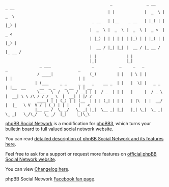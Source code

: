 										          _               _ __    _ __
										         | |             |  _  \ |  _  \
										  _ __   | |__    _ __   | |_) | | |_) |
										 |  _  \ |  _  \ |  _  \ |  _ <  |  _ <
										 | |_) | | | | | | |_) | | |_) | | |_) |
										 |  __ / |_| |_| |  __ / |_ __ / |_ __ /
										 | |             | |
										 |_|             |_|
				   _ ___                  _           _     _   _          _                               _
				  / ____|                (_)         | |   | \ | |        | |                             | |
				 | (___     _ _     _ _   _    __ _  | |   |  \| |   _ _  | |__  __      __  _ _    _ __  | | __
				  \___  \  / _ \   / __| | |  / _  | | |   |     |  / _ \ |  __| \ \ /\ / / / _ \  |  __| | |/ /
				  ____) | | (_) | | (__  | | | (_| | | |   | |\  | |  __/ |  |_   \ V  V / | (_) | | |    |   <
				 |__ __ /  \_ _/   \_ _| |_|  \__ _| |_|   |_| \_|  \_ _|  \_ _|   \_/\_/   \_ _/  |_|    |_|\_\


[phpBB Social Network](http://phpbbsocialnetwork.com) is a modification for [phpBB3](http://phpbb.com), which turns your bulletin board to full valued social network website.

You can read [detailed description of phpBB Social Network and its features here](http://phpbbsocialnetwork.com/viewtopic.php?t=32).

Feel free to ask for a support or request more features on [official phpBB Social Network website](http://phpbbsocialnetwork.com/index.php).

You can view [Changelog here](http://phpbbsocialnetwork.com/viewtopic.php?t=1023).

phpBB Social Network [Facebook fan page](http://www.facebook.com/pages/phpBB-Social-Network/180271885389370).